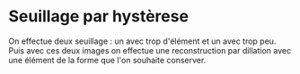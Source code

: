 # Seuillage par hystèrese

On effectue deux seuillage : un avec trop d'élément et un avec trop peu.
Puis avec ces deux images on effectue une reconstruction par dillation avec une élément de la forme que l'on souhaite conserver.